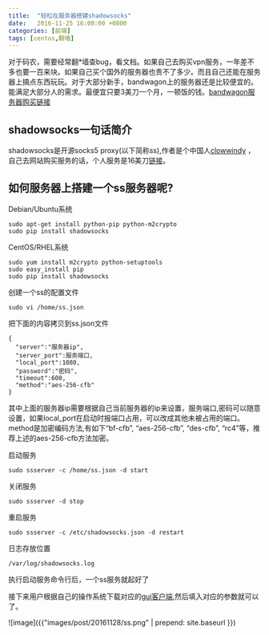 ```yaml
---
title:  "轻松在服务器搭建shadowsocks"
date:   2016-11-25 16:00:00 +0800
categories: [前端]
tags: [centos,翻墙]
---
```


对于码农，需要经常翻*墙查bug，看文档。如果自己去购买vpn服务，一年差不多也要一百来块。如果自己买个国外的服务器也贵不了多少。而且自己还能在服务器上搞点东西玩玩。对于大部分新手，bandwagon上的服务器还是比较便宜的。能满足大部分人的需求。最便宜只要3美刀一个月，一顿饭的钱。[bandwagon服务器购买链接](https://bandwagonhost.com/aff.php?aff=9537)

shadowsocks一句话简介
---

shadowsocks是开源socks5 proxy(以下简称ss),作者是个中国人[clowwindy](https://github.com/clowwindy) ，自己去网站购买服务的话，个人服务是16美刀[链接](https://shadowsocks.com/)。

如何服务器上搭建一个ss服务器呢?
---

Debian/Ubuntu系统

    sudo apt-get install python-pip python-m2crypto
    sudo pip install shadowsocks

CentOS/RHEL系统

    sudo yum install m2crypto python-setuptools
    sudo easy_install pip
    sudo pip install shadowsocks

创建一个ss的配置文件

    sudo vi /home/ss.json

把下面的内容拷贝到ss.json文件

    {
      "server":"服务器ip",
      "server_port":服务端口,
      "local_port":1080,
      "password":"密码",
      "timeout":600,
      "method":"aes-256-cfb"
    }

其中上面的服务器ip需要根据自己当前服务器的ip来设置，服务端口,密码可以随意设置，如果local_port在启动时报端口占用，可以改成其他未被占用的端口。method是加密编码方法,有如下“bf-cfb”, “aes-256-cfb”, “des-cfb”, “rc4”等，推荐上述的aes-256-cfb方法加密。

启动服务

    sudo ssserver -c /home/ss.json -d start

关闭服务

    sudo ssserver -d stop

重启服务

    sudo ssserver -c /etc/shadowsocks.json -d restart

日志存放位置

    /var/log/shadowsocks.log

执行启动服务命令行后，一个ss服务就起好了

接下来用户根据自己的操作系统下载对应的[gui客户端](https://shadowsocks.org/en/download/clients.html),然后填入对应的参数就可以了。

![image]({{"images/post/20161128/ss.png" | prepend: site.baseurl }})
